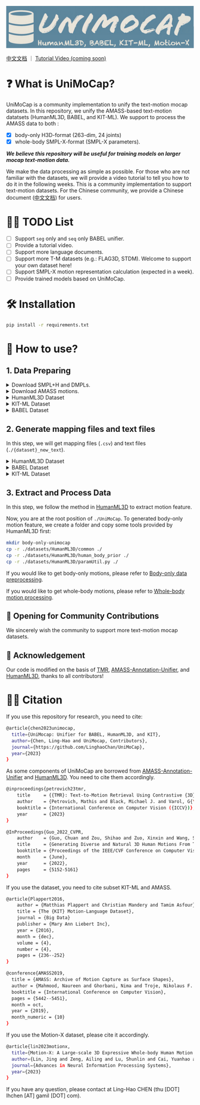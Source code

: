 ![unimocap logo.png](./resource/imgs/logo.png)

[中文文档](./resource/docs/cn-README.md) ｜ [Tutorial Video (coming soon)]() 

# ❓ What is UniMoCap?

UniMoCap is a community implementation to unify the text-motion mocap datasets. In this repository, we unify the AMASS-based text-motion datatsets (HumanML3D, BABEL, and KIT-ML). We support to process the AMASS data to both :

- [x] body-only H3D-format (263-dim, 24 joints)
- [x] whole-body SMPL-X-format (SMPL-X parameters). 

***We believe this repository will be useful for training models on larger mocap text-motion data.***

We make the data processing as simple as possible. For those who are not familiar with the datasets, we will provide a video tutorial to tell you how to do it in the following weeks. This is a community implementation to support text-motion datasets. For the Chinese community, we provide a Chinese document ([中文文档](./resource/docs/cn-README.md)) for users. 


# 🏃🏼 TODO List

- [ ] Support `seg` only and `seq` only BABEL unifier.
- [ ] Provide a tutorial video.
- [ ] Support more language documents.
- [ ] Support more T-M datasets (e.g.: FLAG3D, STDM). Welcome to support your own dataset here! 
- [ ] Support SMPL-X motion representation calculation (expected in a week).
- [ ] Provide trained models based on UniMoCap.

# 🛠️ Installation

```bash
pip install -r requirements.txt
```

# 🚀 How to use?

## 1. Data Preparing


<details>
<summary>Download SMPL+H and DMPLs.</summary>

Download SMPL+H mode from [SMPL+H](https://mano.is.tue.mpg.de/download.php) (choose Extended SMPL+H model used in AMASS project), DMPL model from [DMPL](https://smpl.is.tue.mpg.de/download.php) (choose DMPLs compatible with SMPL), and SMPL-X model from [SMPL-X](https://smpl-x.is.tue.mpg.de/download.php). Then place all the models under `./body_model/`. The `./body_model/` folder tree should be:

```bash
./body_models
├── dmpls
│   ├── female
│   │   └── model.npz
│   ├── male
│   │   └── model.npz
│   └── neutral
│       └── model.npz
├── smplh
│   ├── female
│   │   └── model.npz
│   ├── info.txt
│   ├── male
│   │   └── model.npz
│   └── neutral
│       └── model.npz
├── smplx
│   ├── female
│   │   ├── model.npz
│   │   └── model.pkl
│   ├── male
│   │   ├── model.npz
│   │   └── model.pkl
│   └── neutral
│       ├── model.npz
└───────└── model.pkl
```

</details>


<details>
<summary>Download AMASS motions.</summary>
    
  - Download [AMASS](https://amass.is.tue.mpg.de/download.php) motions. 
  - If you are using the SMPL (in HumanML3D, BABEL, and KIT-ML), please download the AMASS data with `SMPL-H G` into `./datasets/amass_data/`.
  - If you are using the SMPL-X (in Motion-X), please download the AMASS data with `SMPL-X G`. If you use the SMPL-X data, please save them at `./datasets/amass_data-x/`.
  
  The `datasets/amass_data/` folder tree should be:
  
  ```bash
  ./datasets/amass_data/
  ├── ACCAD
  ├── BioMotionLab_NTroje
  ├── BMLhandball
  ├── BMLmovi
  ├── CMU
  ├── DanceDB
  ├── DFaust_67
  ├── EKUT
  ├── Eyes_Japan_Dataset
  ├── GRAB
  ├── HUMAN4D
  ├── humanact12
  ├── HumanEva
  ├── KIT
  ├── MPI_HDM05
  ├── MPI_Limits
  ├── MPI_mosh
  ├── SFU
  ├── SOMA
  ├── SSM_synced
  ├── TCD_handMocap
  ├── TotalCapture
  └── Transitions_mocap
  ```
</details>    


<details>
<summary>HumanML3D Dataset</summary>
    
Clone the [HumanML3D](https://github.com/EricGuo5513/HumanML3D) repo to `datasets/HumanML3D/` and unzip the `texts.zip` file.

```bash
mkdir datasets
cd datasets
git clone https://github.com/EricGuo5513/HumanML3D/tree/main
cd HumanML3D/HumanML3D
unzip texts.zip
cd ../../..
```
</details>    


<details>
<summary>KIT-ML Dataset</summary>
    
Download [KIT-ML](https://motion-annotation.humanoids.kit.edu/dataset/) motions, and unzip in the folder `datasets/kit-mocap/`.
</details>  
    
<details>
<summary>BABEL Dataset</summary>
    
Download the [BABEL](https://teach.is.tue.mpg.de/download.php) annotations from TEACH into `datasets/babel-teach/`.
</details> 
    

## 2. Generate mapping files and text files

In this step, we will get mapping files (`.csv`) and text files (`./{dataset}_new_text`). 

<details>
<summary>HumanML3D Dataset</summary>

Due to the HumanML3D dataset is under the MIT License, I have preprocessed the `.json` (`./outputs-json/humanml3d.json`) file and `.csv` file (`h3d_h3dformat.csv`). Besides, the `.csv` file can be generated by the following command. 

```bash
python h3d_to_h3d.py
```
</details> 
    
<details>
<summary>BABEL Dataset</summary>
    
We provide the code to generate unified BABEL annotation. Both `.json` (`./outputs-json/babel{_mode}.json`) file and `.csv` file (`babel{mode}_h3dformat.csv`) are generated. You can generate related files with the following command. The `.json` file is only an intermediate generated file and will not be used in subsequent processing.

For BABEL, `babel_seg` and `babel_seq` denote the segmentation level and whole-sequence level annotation respectively. The `babel` denotes the both level annotation. 

```bash
python babel.py
```
</details> 
    
<details>
<summary>KIT-ML Dataset</summary>
    
We provide the code to generate unified KIT-ML annotation. Both `.json` (`./outputs-json/kitml.json`) file and `.csv` file (`kitml_h3dformat.csv`) are generated. You can generate related files with the following command. The `.json` file is only an intermediate generated file and will not be used in subsequent processing.

```bash
python kitml.py
```
</details> 

## 3. Extract and Process Data

In this step, we follow the method in [HumanML3D](https://github.com/EricGuo5513/HumanML3D) to extract motion feature.  

Now, you are at the root position of `./UniMoCap`. To generated body-only motion feature, we create a folder and copy some tools provided by HumanML3D first:

```bash
mkdir body-only-unimocap
cp -r ./datasets/HumanML3D/common ./
cp -r ./datasets/HumanML3D/human_body_prior ./
cp -r ./datasets/HumanML3D/paramUtil.py ./
```

If you would like to get body-only motions, please refer to [Body-only data preprocessing](./resource/docs/en-bodyonly.md).

If you would like to get whole-body motions, please refer to [Whole-body motion processing](./resource/docs/en-wholebody.md).


## 💖 Opening for Community Contributions

We sincerely wish the community to support more text-motion mocap datasets. 

## 🌹 Acknowledgement

Our code is modified on the basis of [TMR](https://github.com/Mathux/TMR), [AMASS-Annotation-Unifier](https://github.com/Mathux/AMASS-Annotation-Unifier), and [HumanML3D](https://github.com/EricGuo5513/HumanML3D), thanks to all contributors!

# 🤝🏼 Citation

If you use this repository for research, you need to cite: 
```bash
@article{chen2023unimocap,
  title={UniMocap: Unifier for BABEL, HumanML3D, and KIT},
  author={Chen, Ling-Hao and UniMocap, Contributors},
  journal={https://github.com/LinghaoChan/UniMoCap},
  year={2023}
}
```
As some components of UniMoCap are borrowed from [AMASS-Annotation-Unifier](https://github.com/Mathux/AMASS-Annotation-Unifier) and [HumanML3D](https://github.com/EricGuo5513/HumanML3D). You need to cite them accordingly.

```bash
@inproceedings{petrovich23tmr,
    title     = {{TMR}: Text-to-Motion Retrieval Using Contrastive {3D} Human Motion Synthesis},
    author    = {Petrovich, Mathis and Black, Michael J. and Varol, G{\"u}l},
    booktitle = {International Conference on Computer Vision ({ICCV})},
    year      = {2023}
}
```

```bash
@InProceedings{Guo_2022_CVPR,
    author    = {Guo, Chuan and Zou, Shihao and Zuo, Xinxin and Wang, Sen and Ji, Wei and Li, Xingyu and Cheng, Li},
    title     = {Generating Diverse and Natural 3D Human Motions From Text},
    booktitle = {Proceedings of the IEEE/CVF Conference on Computer Vision and Pattern Recognition (CVPR)},
    month     = {June},
    year      = {2022},
    pages     = {5152-5161}
}
```

If you use the dataset, you need to cite subset KIT-ML and AMASS.

```bash
@article{Plappert2016,
    author = {Matthias Plappert and Christian Mandery and Tamim Asfour},
    title = {The {KIT} Motion-Language Dataset},
    journal = {Big Data}
    publisher = {Mary Ann Liebert Inc},
    year = {2016},
    month = {dec},
    volume = {4},
    number = {4},
    pages = {236--252}
}
```

```bash
@conference{AMASS2019,
  title = {AMASS: Archive of Motion Capture as Surface Shapes},
  author = {Mahmood, Naureen and Ghorbani, Nima and Troje, Nikolaus F. and Pons-Moll, Gerard and Black, Michael J.},
  booktitle = {International Conference on Computer Vision},
  pages = {5442--5451},
  month = oct,
  year = {2019},
  month_numeric = {10}
}
```

If you use the Motion-X dataset, please cite it accordingly.
```bash
@article{lin2023motionx,
  title={Motion-X: A Large-scale 3D Expressive Whole-body Human Motion Dataset},
  author={Lin, Jing and Zeng, Ailing and Lu, Shunlin and Cai, Yuanhao and Zhang, Ruimao and Wang, Haoqian and Zhang, Lei},
  journal={Advances in Neural Information Processing Systems},
  year={2023}
}
```
If you have any question, please contact at Ling-Hao CHEN (thu [DOT] lhchen [AT] gamil [DOT] com).
